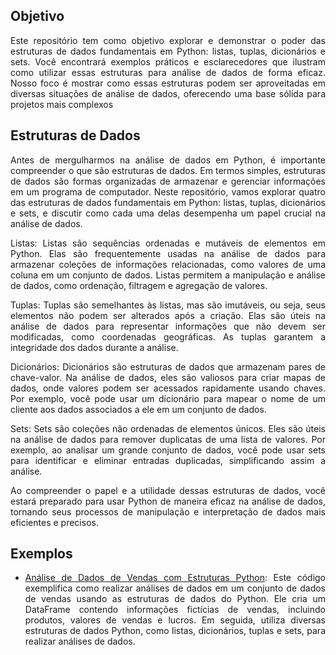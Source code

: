 ## Objetivo

<div align='justify'>

Este repositório tem como objetivo explorar e demonstrar o poder das estruturas de dados fundamentais em Python: listas, tuplas, dicionários e sets. Você encontrará exemplos práticos e esclarecedores que ilustram como utilizar essas estruturas para análise de dados de forma eficaz. Nosso foco é mostrar como essas estruturas podem ser aproveitadas em diversas situações de análise de dados, oferecendo uma base sólida para projetos mais complexos

## Estruturas de Dados

Antes de mergulharmos na análise de dados em Python, é importante compreender o que são estruturas de dados. Em termos simples, estruturas de dados são formas organizadas de armazenar e gerenciar informações em um programa de computador. Neste repositório, vamos explorar quatro das estruturas de dados fundamentais em Python: listas, tuplas, dicionários e sets, e discutir como cada uma delas desempenha um papel crucial na análise de dados.

Listas: Listas são sequências ordenadas e mutáveis de elementos em Python. Elas são frequentemente usadas na análise de dados para armazenar coleções de informações relacionadas, como valores de uma coluna em um conjunto de dados. Listas permitem a manipulação e análise de dados, como ordenação, filtragem e agregação de valores.

Tuplas: Tuplas são semelhantes às listas, mas são imutáveis, ou seja, seus elementos não podem ser alterados após a criação. Elas são úteis na análise de dados para representar informações que não devem ser modificadas, como coordenadas geográficas. As tuplas garantem a integridade dos dados durante a análise.

Dicionários: Dicionários são estruturas de dados que armazenam pares de chave-valor. Na análise de dados, eles são valiosos para criar mapas de dados, onde valores podem ser acessados rapidamente usando chaves. Por exemplo, você pode usar um dicionário para mapear o nome de um cliente aos dados associados a ele em um conjunto de dados.

Sets: Sets são coleções não ordenadas de elementos únicos. Eles são úteis na análise de dados para remover duplicatas de uma lista de valores. Por exemplo, ao analisar um grande conjunto de dados, você pode usar sets para identificar e eliminar entradas duplicadas, simplificando assim a análise.

Ao compreender o papel e a utilidade dessas estruturas de dados, você estará preparado para usar Python de maneira eficaz na análise de dados, tornando seus processos de manipulação e interpretação de dados mais eficientes e precisos.

## Exemplos

  - [Análise de Dados de Vendas com Estruturas Python](https://github.com/EmersonLima1/Projeto07/blob/main/An%C3%A1lise_de_Dados_de_Vendas_com_Estruturas_Python.ipynb): Este código exemplifica como realizar análises de dados em um conjunto de dados de vendas usando as estruturas de dados do Python. Ele cria um DataFrame contendo informações fictícias de vendas, incluindo produtos, valores de vendas e lucros. Em seguida, utiliza diversas estruturas de dados Python, como listas, dicionários, tuplas e sets, para realizar análises de dados.
